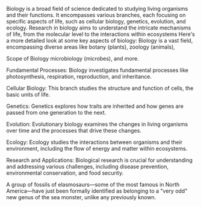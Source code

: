 Biology is a broad field of science dedicated to studying living organisms and their functions. It encompasses various branches, each focusing on specific aspects of life, such as cellular biology, genetics, evolution, and ecology. Research in biology aims to understand the intricate mechanisms of life, from the molecular level to the interactions within ecosystems
Here's a more detailed look at some key aspects of biology:
Biology is a vast field, encompassing diverse areas like botany (plants), zoology (animals), 

Scope of Biology
microbiology (microbes), and more.

Fundamental Processes:
Biology investigates fundamental processes like photosynthesis, respiration, reproduction, and inheritance.

Cellular Biology:
This branch studies the structure and function of cells, the basic units of life.

Genetics:
Genetics explores how traits are inherited and how genes are passed from one generation to the next.

Evolution:
Evolutionary biology examines the changes in living organisms over time and the processes that drive these changes.

Ecology:
Ecology studies the interactions between organisms and their environment, including the flow of energy and matter within ecosystems.

Research and Applications:
Biological research is crucial for understanding and addressing various challenges, including disease prevention, environmental conservation, and food security.


A group of fossils of elasmosaurs—some of the most famous in North America—have just been formally identified as belonging to a "very odd" new genus of the sea monster, unlike any previously known.



